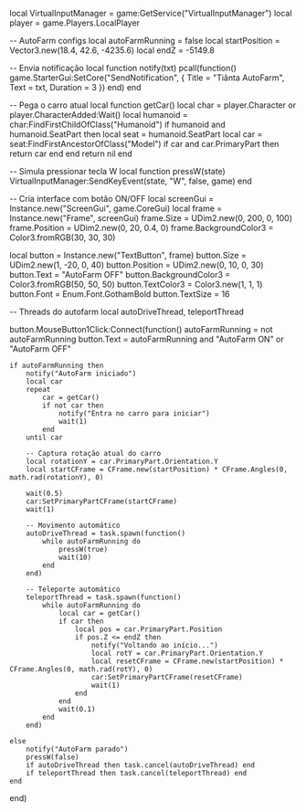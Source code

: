 local VirtualInputManager = game:GetService("VirtualInputManager")
local player = game.Players.LocalPlayer

-- AutoFarm configs
local autoFarmRunning = false
local startPosition = Vector3.new(18.4, 42.6, -4235.6)
local endZ = -5149.8

-- Envia notificação
local function notify(txt)
    pcall(function()
        game.StarterGui:SetCore("SendNotification", {
            Title = "Tiânta AutoFarm",
            Text = txt,
            Duration = 3
        })
    end)
end

-- Pega o carro atual
local function getCar()
    local char = player.Character or player.CharacterAdded:Wait()
    local humanoid = char:FindFirstChildOfClass("Humanoid")
    if humanoid and humanoid.SeatPart then
        local seat = humanoid.SeatPart
        local car = seat:FindFirstAncestorOfClass("Model")
        if car and car.PrimaryPart then
            return car
        end
    end
    return nil
end

-- Simula pressionar tecla W
local function pressW(state)
    VirtualInputManager:SendKeyEvent(state, "W", false, game)
end

-- Cria interface com botão ON/OFF
local screenGui = Instance.new("ScreenGui", game.CoreGui)
local frame = Instance.new("Frame", screenGui)
frame.Size = UDim2.new(0, 200, 0, 100)
frame.Position = UDim2.new(0, 20, 0.4, 0)
frame.BackgroundColor3 = Color3.fromRGB(30, 30, 30)

local button = Instance.new("TextButton", frame)
button.Size = UDim2.new(1, -20, 0, 40)
button.Position = UDim2.new(0, 10, 0, 30)
button.Text = "AutoFarm OFF"
button.BackgroundColor3 = Color3.fromRGB(50, 50, 50)
button.TextColor3 = Color3.new(1, 1, 1)
button.Font = Enum.Font.GothamBold
button.TextSize = 16

-- Threads do autofarm
local autoDriveThread, teleportThread

button.MouseButton1Click:Connect(function()
    autoFarmRunning = not autoFarmRunning
    button.Text = autoFarmRunning and "AutoFarm ON" or "AutoFarm OFF"

    if autoFarmRunning then
        notify("AutoFarm iniciado")
        local car
        repeat
            car = getCar()
            if not car then
                notify("Entra no carro para iniciar")
                wait(1)
            end
        until car

        -- Captura rotação atual do carro
        local rotationY = car.PrimaryPart.Orientation.Y
        local startCFrame = CFrame.new(startPosition) * CFrame.Angles(0, math.rad(rotationY), 0)

        wait(0.5)
        car:SetPrimaryPartCFrame(startCFrame)
        wait(1)

        -- Movimento automático
        autoDriveThread = task.spawn(function()
            while autoFarmRunning do
                pressW(true)
                wait(10)
            end
        end)

        -- Teleporte automático
        teleportThread = task.spawn(function()
            while autoFarmRunning do
                local car = getCar()
                if car then
                    local pos = car.PrimaryPart.Position
                    if pos.Z <= endZ then
                        notify("Voltando ao início...")
                        local rotY = car.PrimaryPart.Orientation.Y
                        local resetCFrame = CFrame.new(startPosition) * CFrame.Angles(0, math.rad(rotY), 0)
                        car:SetPrimaryPartCFrame(resetCFrame)
                        wait(1)
                    end
                end
                wait(0.1)
            end
        end)

    else
        notify("AutoFarm parado")
        pressW(false)
        if autoDriveThread then task.cancel(autoDriveThread) end
        if teleportThread then task.cancel(teleportThread) end
    end
end)
